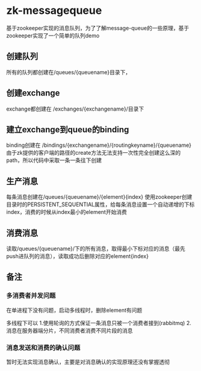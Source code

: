 # zk-messagequeue
基于zookeeper实现的消息队列，为了了解message-queue的一些原理，基于zookeeper实现了一个简单的队列demo

## 创建队列
所有的队列都创建在/queues/{queuename}目录下，

## 创建exchange
exchange都创建在 /exchanges/{exchangename}/目录下

## 建立exchange到queue的binding
binding创建在 /bindings/{exchangename}/{routingkeyname}/{queuename} 
由于zk提供的客户端的路径的create方法无法支持一次性完全创建这么深的path，所以代码中采取一条一条往下创建


## 生产消息
每条消息创建在/queues/{queuename}/{element}{index} 使用zookeeper创建目录时的PERSISTENT_SEQUENTIAL属性，给每条消息设置一个自动递增的下标index，消费的时候从index最小的element开始消费

## 消费消息
读取/queues/{queuename}/下的所有消息，取得最小下标对应的消息（最先push进队列的消息），读取成功后删除对应的element{index}

## 备注
### 多消费者并发问题
在单进程下没有问题，启动多线程时，删除element有问题

多线程下可以
1.使用轮询的方式保证一条消息只被一个消费者接到(rabbitmq)
2.消息在服务器端分片，不同消费者消费不同片段的消息

### 消息发送和消费的确认问题
暂时无法实现消息确认，主要是对消息确认的实现原理还没有掌握透彻